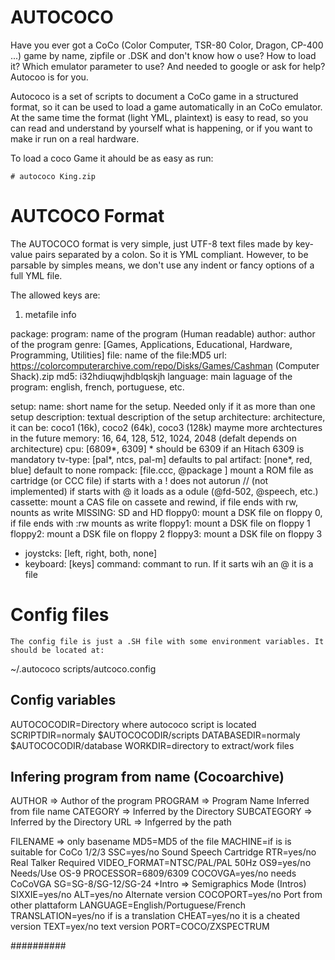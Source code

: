 # AUTOCOCO

Have you ever got a CoCo (Color Computer, TSR-80 Color, Dragon, CP-400 ...)  game by name, zipfile or .DSK and don't know how o use? How to load it? Which emulator parameter to use? And needed to google or ask for help? Autocoo is for you.

Autococo is a set of scripts to document a CoCo game in a structured format, so it can be used to load a game automatically in an CoCo emulator. At the same time the format (light YML, plaintext) is easy to read, so you can read and understand by yourself what is happening, or if you want to make ir run on a real hardware.

To load a coco Game it ahould be as easy as run:

	# autococo King.zip

# AUTCOCO Format

The AUTOCOCO format is very simple, just UTF-8 text files made by key-value pairs separated by a colon. So it is YML compliant. However, to be parsable by simples means, we don't use any indent or fancy options of a full YML file.

The allowed keys are:

1) metafile info

package:
  program: name of the program (Human readable)
  author: author of the program
  genre: [Games, Applications, Educational, Hardware, Programming, Utilities]
  file: name of the file:MD5
  url: https://colorcomputerarchive.com/repo/Disks/Games/Cashman (Computer Shack).zip
  md5: i32hdiuqwjhdblqskjh
  language: main laguage of the program: english, french, portuguese, etc.

setup:
  name: short name for the setup. Needed only if it as more than one setup
  description: textual description of the setup
  architecture: architecture, it can be: coco1 (16k), coco2 (64k), coco3 (128k) mayme more archtectures in the future
  memory: 16, 64, 128, 512, 1024, 2048 (defalt depends on architecture)
  cpu: [6809*, 6309] * should be 6309 if an Hitach 6309 is mandatory
  tv-type: [pal*, ntcs, pal-m] defaults to pal
  artifact: [none*, red, blue] default to none
  rompack: [file.ccc, @package ]  mount a ROM file as cartridge (or CCC file)
        if starts with a ! does not autorun
	// (not implemented) if starts  with @ it loads as a odule (@fd-502, @speech, etc.)
  cassette: mount a CAS file on cassete and rewind, if file ends with rw, nounts as write
MISSING: SD and HD
  floppy0: mount a DSK file on floppy 0, if file ends with :rw mounts as write
  floppy1: mount a DSK file on floppy 1
  floppy2: mount a DSK file on floppy 2
  floppy3: mount a DSK file on floppy 3
* joystcks: [left, right, both, none]
* keyboard: [keys]
  command: commant to run. If it sarts wih an @ it is a file

# Config files

	The config file is just a .SH file with some environment variables. It should be located at:

~/.autococo
scripts/autcoco.config

## Config variables
AUTOCOCODIR=Directory where autococo script is located
SCRIPTDIR=normaly $AUTOCOCODIR/scripts
DATABASEDIR=normaly $AUTOCOCODIR/database
WORKDIR=directory to extract/work files

## Infering program from name (Cocoarchive)
AUTHOR => Author of the program
PROGRAM => Program Name Inferred from file name
CATEGORY => Inferred by the Directory
SUBCATEGORY => Inferred by the Directory
URL => Infgerred by the path

FILENAME => only basename
MD5=MD5 of the file
MACHINE=if is is suitable for CoCo 1/2/3
SSC=yes/no Sound Speech Cartridge
RTR=yes/no Real Talker Required
VIDEO_FORMAT=NTSC/PAL/PAL 50Hz
OS9=yes/no Needs/Use OS-9
PROCESSOR=6809/6309
COCOVGA=yes/no needs CoCoVGA
SG=SG-8/SG-12/SG-24 +Intro => Semigraphics Mode (Intros)
SIXXIE=yes/no
ALT=yes/no Alternate version
COCOPORT=yes/no Port from other plattaform
LANGUAGE=English/Portuguese/French
TRANSLATION=yes/no if is a translation
CHEAT=yes/no it is a cheated version
TEXT=yex/no text version
PORT=COCO/ZXSPECTRUM

##########

